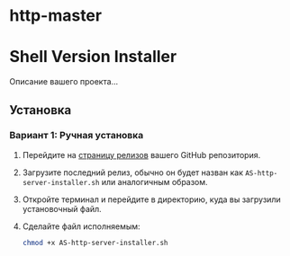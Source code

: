 # http-master
# Shell Version Installer

Описание вашего проекта...

## Установка

### Вариант 1: Ручная установка

1. Перейдите на [страницу релизов](https://github.com/administrati0n/http-master/releases) вашего GitHub репозитория.
2. Загрузите последний релиз, обычно он будет назван как `AS-http-server-installer.sh` или аналогичным образом.
3. Откройте терминал и перейдите в директорию, куда вы загрузили установочный файл.
4. Сделайте файл исполняемым:
   
   ```bash
   chmod +x AS-http-server-installer.sh
